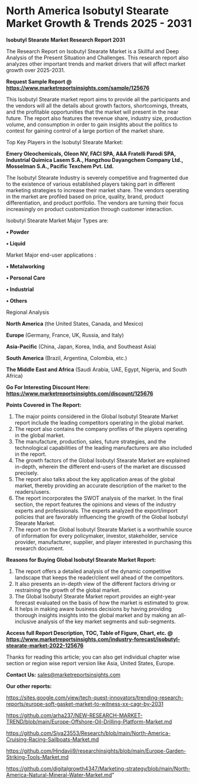# North America Isobutyl Stearate Market Growth & Trends 2025 - 2031

<strong>Isobutyl Stearate Market Research Report 2031</strong>

The Research Report on Isobutyl Stearate Market is a Skillful and Deep Analysis of the Present Situation and Challenges. This research report also analyzes other important trends and market drivers that will affect market growth over 2025-2031.

<strong>Request Sample Report @ <a href=https://www.marketreportsinsights.com/sample/125676>https://www.marketreportsinsights.com/sample/125676</a></strong>

This Isobutyl Stearate market report aims to provide all the participants and the vendors will all the details about growth factors, shortcomings, threats, and the profitable opportunities that the market will present in the near future. The report also features the revenue share, industry size, production volume, and consumption in order to gain insights about the politics to contest for gaining control of a large portion of the market share.

Top Key Players in the Isobutyl Stearate Market:

<strong>Emery Oleochemicals, Oleon NV, FACI SPA, A&A Fratelli Parodi SPA, Industrial Quimica Lasem S.A., Hangzhou Dayangchem Company Ltd., Mosselman S.A., Pacific Texchem Pvt. Ltd.</strong>

The Isobutyl Stearate Industry is severely competitive and fragmented due to the existence of various established players taking part in different marketing strategies to increase their market share. The vendors operating in the market are profiled based on price, quality, brand, product differentiation, and product portfolio. The vendors are turning their focus increasingly on product customization through customer interaction.

Isobutyl Stearate Market Major Types are:

<strong>• Powder

• Liquid</strong>

Market Major end-user applications :

<strong>• Metalworking

• Personal Care

• Industrial

• Others</strong>

Regional Analysis

</u><strong><b>North America</b></strong> (the United States, Canada, and Mexico)

<strong><b>Europe </b></strong>(Germany, France, UK, Russia, and Italy)

<strong><b>Asia-Pacific</b></strong> (China, Japan, Korea, India, and Southeast Asia)

<strong><b>South America</b></strong> (Brazil, Argentina, Colombia, etc.)

<strong><b>The Middle East and Africa</b></strong> (Saudi Arabia, UAE, Egypt, Nigeria, and South Africa)

<strong>Go For Interesting Discount Here: <a href=https://www.marketreportsinsights.com/discount/125676>https://www.marketreportsinsights.com/discount/125676</a></strong>

<strong>Points Covered in The Report:</strong>
<ol>
  <li>The major points considered in the Global Isobutyl Stearate Market report include the leading competitors operating in the global market.</li>
  <li>The report also contains the company profiles of the players operating in the global market.</li>
  <li>The manufacture, production, sales, future strategies, and the technological capabilities of the leading manufacturers are also included in the report.</li>
  <li>The growth factors of the Global Isobutyl Stearate Market are explained in-depth, wherein the different end-users of the market are discussed precisely.</li>
  <li>The report also talks about the key application areas of the global market, thereby providing an accurate description of the market to the readers/users.</li>
  <li>The report incorporates the SWOT analysis of the market. In the final section, the report features the opinions and views of the industry experts and professionals. The experts analyzed the export/import policies that are favorably influencing the growth of the Global Isobutyl Stearate Market.</li>
  <li>The report on the Global Isobutyl Stearate Market is a worthwhile source of information for every policymaker, investor, stakeholder, service provider, manufacturer, supplier, and player interested in purchasing this research document.</li>
</ol>
<strong>Reasons for Buying Global Isobutyl Stearate Market Report:</strong>

<ol>
  <li>The report offers a detailed analysis of the dynamic competitive landscape that keeps the reader/client well ahead of the competitors.</li>
  <li>It also presents an in-depth view of the different factors driving or restraining the growth of the global market.</li>
  <li>The Global Isobutyl Stearate Market report provides an eight-year forecast evaluated on the basis of how the market is estimated to grow.</li>
  <li>It helps in making aware business decisions by having providing thorough insights insights into the global market and by making an all-inclusive analysis of the key market segments and sub-segments.</li>
</ol>
<strong>Access full Report Description, TOC, Table of Figure, Chart, etc. @ <a href=https://www.marketreportsinsights.com/industry-forecast/isobutyl-stearate-market-2022-125676>https://www.marketreportsinsights.com/industry-forecast/isobutyl-stearate-market-2022-125676</a></strong>


Thanks for reading this article; you can also get individual chapter wise section or region wise report version like Asia, United States, Europe.

<strong>Contact Us:</strong>
sales@marketreportsinsights.com

<strong>Our other reports:</strong>

<a href=https://sites.google.com/view/tech-quest-innovators/trending-research-reports/europe-soft-gasket-market-to-witness-xx-cagr-by-2031>https://sites.google.com/view/tech-quest-innovators/trending-research-reports/europe-soft-gasket-market-to-witness-xx-cagr-by-2031</a>

<a href=https://github.com/arha237/NEW-RESEARCH-MARKET-TREND/blob/main/Europe-Offshore-Oil-Drilling-Platform-Market.md>https://github.com/arha237/NEW-RESEARCH-MARKET-TREND/blob/main/Europe-Offshore-Oil-Drilling-Platform-Market.md</a>

<a href=https://github.com/Siya23553/Research/blob/main/North-America-Cruising-Racing-Sailboats-Market.md>https://github.com/Siya23553/Research/blob/main/North-America-Cruising-Racing-Sailboats-Market.md</a>

<a href=https://github.com/Hindavii9/researchinsights/blob/main/Europe-Garden-Striking-Tools-Market.md>https://github.com/Hindavii9/researchinsights/blob/main/Europe-Garden-Striking-Tools-Market.md</a>

<a href=https://github.com/digitalgrowth4347/Marketing-strategy/blob/main/North-America-Natural-Mineral-Water-Market.md>https://github.com/digitalgrowth4347/Marketing-strategy/blob/main/North-America-Natural-Mineral-Water-Market.md</a>"
